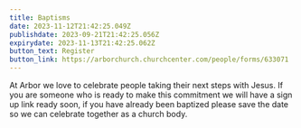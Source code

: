 ```yaml
---
title: Baptisms
date: 2023-11-12T21:42:25.049Z
publishdate: 2023-09-21T21:42:25.056Z
expirydate: 2023-11-13T21:42:25.062Z
button_text: Register
button_link: https://arborchurch.churchcenter.com/people/forms/633071
---
```

A﻿t Arbor we love to celebrate people taking their next steps with Jesus. If you are someone who is ready to make this commitment we will have a sign up link ready soon, if you have already been baptized please save the date so we can celebrate together as a church body.